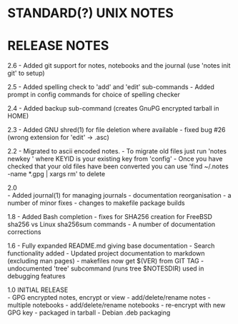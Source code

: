 #		     STANDARD(?) UNIX NOTES
#			RELEASE NOTES

2.6
	- Added git support for notes, notebooks and the journal
	  (use 'notes init git' to setup)
	
2.5
	- Added spelling check to 'add' and 'edit' sub-commands
	- Added prompt in config commands for choice of spelling 
	  checker

2.4 
	- Added backup sub-command (creates GnuPG encrypted 
	  tarball in HOME)

2.3
	- Added GNU shred(1) for file deletion where available
	- fixed bug #26 (wrong extension for 'edit' -> .asc)

2.2
	- Migrated to ascii encoded notes. 
	- To migrate old files just run 'notes newkey <KEYID>' 
	  where  KEYID is your existing key from 'config'
	- Once you have checked that your old files have been 
	  converted you can use 
	  'find ~/.notes -name \*.gpg | xargs rm'   to delete

2.0 	
	- Added journal(1) for managing journals
	- documentation reorganisation
	- a number of minor fixes
	- changes to makefile package builds

1.8	
	- Added Bash completion 
	- fixes for SHA256 creation for FreeBSD sha256 
	  vs Linux sha256sum commands
	- A number of documentation corrections

1.6	
	- Fully expanded README.md giving base documentation
	- Search functionality added
	- Updated project documentation to markdown (excluding 
	  man pages)
	- makefiles now get $(VER) from GIT TAG
	- undocumented 'tree' subcommand (runs tree $NOTESDIR) 
          used in debugging features

1.0 	INITIAL RELEASE  
        - GPG encrypted notes, encrypt or view
        - add/delete/rename notes
        - multiple notebooks
        - add/delete/rename notebooks
        - re-encrypt with new GPG key
	- packaged in tarball
	- Debian .deb packaging
